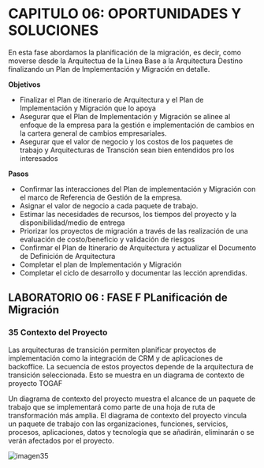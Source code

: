 # CAPITULO 06: OPORTUNIDADES Y SOLUCIONES

En esta fase abordamos la planificación de la migración, es decir, como moverse desde la Arquitectua de la Linea Base a la Arquitectura Destino finalizando un Plan de Implementación y Migración en detalle.

__Objetivos__

- Finalizar el Plan de itinerario de Arquitectura y el Plan de Implementación y Migración que lo apoya
- Asegurar que el Plan de Implementación y Migración se alinee al enfoque de la empresa para la gestión e implementación de cambios en la cartera general de cambios empresariales.
- Asegurar que el valor de negocio y los costos de los paquetes de trabajo y Arquitecturas de Transción sean bien entendidos pro los interesados

__Pasos__
- Confirmar las interacciones del Plan de implementación y Migración con el marco de Referencia de Gestión de la empresa.
- Asignar el valor de negocio a cada paquete de trabajo.
- Estimar las necesidades de recursos, los tiempos del proyecto y la disponibilidad/medio de entrega
- Priorizar los proyectos de migración a través de las realización de una evaluación de costo/beneficio y validación de riesgos
- Confirmar el Plan de Itinerario de Arquitectura y actualizar el Documento de Definición de Arquitectura
- Completar el plan de Implementación y Migración
- Completar el ciclo de desarrollo y documentar las lección aprendidas.

## LABORATORIO 06 : FASE F PLanificación de Migración

### 35 Contexto del Proyecto

Las arquitecturas de transición permiten planificar proyectos de implementación como la integración de CRM y de aplicaciones de
backoffice.
La secuencia de estos proyectos depende de la arquitectura de transición seleccionada. Esto se muestra en un diagrama de contexto de proyecto TOGAF

Un diagrama de contexto del proyecto muestra el alcance de un paquete de trabajo que se implementará como parte de una
hoja de ruta de transformación más amplia. El diagrama de contexto del proyecto vincula un paquete de trabajo con las
organizaciones, funciones, servicios, procesos, aplicaciones, datos y tecnología que se añadirán, eliminarán o se verán
afectados por el proyecto.

![imagen35](/img_vistas/F_Planeamiento%20de%20Migración/35%20Conexto%20del%20Proyecto.png)